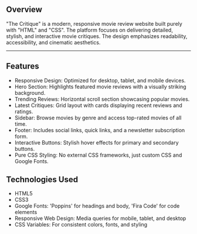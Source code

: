 ## Overview
"The Critique" is a modern, responsive movie review website built purely with "HTML" and "CSS". The platform focuses on delivering detailed, stylish, and interactive movie critiques. The design emphasizes readability, accessibility, and cinematic aesthetics.

---

## Features
- Responsive Design: Optimized for desktop, tablet, and mobile devices.
- Hero Section: Highlights featured movie reviews with a visually striking background.
- Trending Reviews: Horizontal scroll section showcasing popular movies.
- Latest Critiques: Grid layout with cards displaying recent reviews and ratings.
- Sidebar: Browse movies by genre and access top-rated movies of all time.
- Footer: Includes social links, quick links, and a newsletter subscription form.
- Interactive Buttons: Stylish hover effects for primary and secondary buttons.
- Pure CSS Styling: No external CSS frameworks, just custom CSS and Google Fonts.


## Technologies Used
- HTML5
- CSS3
- Google Fonts: 'Poppins' for headings and body, 'Fira Code' for code elements
- Responsive Web Design: Media queries for mobile, tablet, and desktop
- CSS Variables: For consistent colors, fonts, and styling

